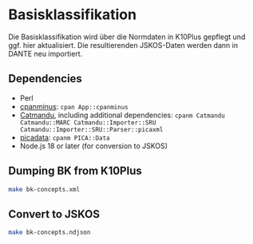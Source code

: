 # Basisklassifikation

Die Basisklassifikation wird über die Normdaten in K10Plus gepflegt und ggf. hier aktualisiert. Die resultierenden JSKOS-Daten werden dann in DANTE neu importiert.

## Dependencies

- Perl
- [cpanminus](https://metacpan.org/pod/App::cpanminus): `cpan App::cpanminus`
- [Catmandu](https://librecat.org/Catmandu/#installation), including additional dependencies: `cpanm Catmandu Catmandu::MARC Catmandu::Importer::SRU Catmandu::Importer::SRU::Parser::picaxml`
- [picadata](https://github.com/pro4bib/pica/blob/master/picadata.md): `cpanm PICA::Data`
- Node.js 18 or later (for conversion to JSKOS)

## Dumping BK from K10Plus

```bash
make bk-concepts.xml
```

## Convert to JSKOS

```bash
make bk-concepts.ndjson
```
